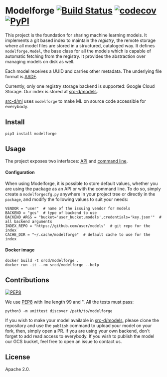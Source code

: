 # Modelforge [![Build Status](https://travis-ci.org/src-d/modelforge.svg)](https://travis-ci.org/src-d/modelforge) [![codecov](https://codecov.io/github/src-d/modelforge/coverage.svg?branch=develop)](https://codecov.io/gh/src-d/modelforge) [![PyPI](https://img.shields.io/pypi/v/modelforge.svg)](https://pypi.python.org/pypi/modelforge)

This project is the foundation for sharing machine learning models. It implements a git based
index to maintain the *registry*, the remote storage where all model files are stored in a 
structured, cataloged way. It defines `modelforge.Model`, the base class for all the models which 
is capable of automatic fetching from the registry. It provides the abstraction over managing 
models on disk as well.

Each model receives a UUID and carries other metadata. The underlying file format is
[ASDF](https://github.com/spacetelescope/asdf).

Currently, only one registry storage backend is supported: Google Cloud Storage. Our index is
stored at [src-d/models](https://github.com/src-d/models).

[src-d/ml](https://github.com/src-d/ml) uses `modelforge` to make ML on source code accessible
for everybody.


## Install

```
pip3 install modelforge
```


## Usage

The project exposes two interfaces: [API](doc/api.md) and [command line](doc/cmd.md).


#### Configuration

When using Modelforge, it is possible to store default values, whether you are using the package as
an API or with the command line. To do so, simply create a `modelforgecfg.py` anywhere in your 
project tree or directly in the `package`, and modify the following values to suit your needs:

```
VENDOR = "user"  # name of the issuing vendor for models
BACKEND = "gcs"  # type of backend to use
BACKEND_ARGS = "bucket='user_bucket.models',credentials='key.json'"  # all backend arguments 
INDEX_REPO = "https://github.com/user/models"  # git repo for the index
CACHE_DIR = "~/.cache/modelforge"  # default cache to use for the index
```


#### Docker image

```
docker build -t srcd/modelforge .
docker run -it --rm srcd/modelforge --help
```


## Contributions
[![PEP8](https://img.shields.io/badge/code%20style-pep8-orange.svg)](https://www.python.org/dev/peps/pep-0008/)

We use [PEP8](https://www.python.org/dev/peps/pep-0008/) with line length 99 and ". All the tests
must pass:

```
python3 -m unittest discover /path/to/modelforge
```

If you wish to make your model available in [src-d/models](https://github.com/src-d/models), please 
clone the repository and use the `publish` command to upload your model on your fork, then, simply 
open a PR. If you are using your own backend, don't forget to add read access to everybody. If you
wish to publish the model our GCS bucket, feel free to open an issue to contact us.

## License

Apache 2.0.
